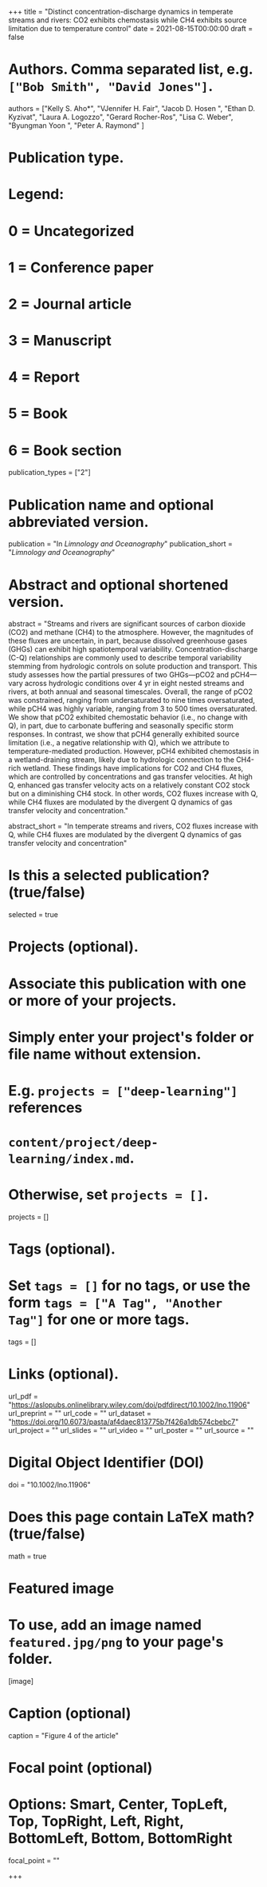 +++
title = "Distinct concentration-discharge dynamics in temperate streams and rivers: CO2 exhibits chemostasis while CH4 exhibits source limitation due to temperature control"
date = 2021-08-15T00:00:00
draft = false

# Authors. Comma separated list, e.g. `["Bob Smith", "David Jones"]`.
authors = ["Kelly S. Aho*",  "VJennifer H. Fair",  "Jacob D. Hosen ", "Ethan D. Kyzivat", "Laura A. Logozzo", "Gerard Rocher-Ros", "Lisa C. Weber",  "Byungman Yoon ",  "Peter A. Raymond" ]

# Publication type.
# Legend:
# 0 = Uncategorized
# 1 = Conference paper
# 2 = Journal article
# 3 = Manuscript
# 4 = Report
# 5 = Book
# 6 = Book section
publication_types = ["2"]

# Publication name and optional abbreviated version.
publication = "In *Limnology and Oceanography*"
publication_short = "*Limnology and Oceanography*"

# Abstract and optional shortened version.
abstract = "Streams and rivers are significant sources of carbon dioxide (CO2) and methane (CH4) to the atmosphere. However, the magnitudes of these fluxes are uncertain, in part, because dissolved greenhouse gases (GHGs) can exhibit high spatiotemporal variability. Concentration-discharge (C-Q) relationships are commonly used to describe temporal variability stemming from hydrologic controls on solute production and transport. This study assesses how the partial pressures of two GHGs—pCO2 and pCH4—vary across hydrologic conditions over 4 yr in eight nested streams and rivers, at both annual and seasonal timescales. Overall, the range of pCO2 was constrained, ranging from undersaturated to nine times oversaturated, while pCH4 was highly variable, ranging from 3 to 500 times oversaturated. We show that pCO2 exhibited chemostatic behavior (i.e., no change with Q), in part, due to carbonate buffering and seasonally specific storm responses. In contrast, we show that pCH4 generally exhibited source limitation (i.e., a negative relationship with Q), which we attribute to temperature-mediated production. However, pCH4 exhibited chemostasis in a wetland-draining stream, likely due to hydrologic connection to the CH4-rich wetland. These findings have implications for CO2 and CH4 fluxes, which are controlled by concentrations and gas transfer velocities. At high Q, enhanced gas transfer velocity acts on a relatively constant CO2 stock but on a diminishing CH4 stock. In other words, CO2 fluxes increase with Q, while CH4 fluxes are modulated by the divergent Q dynamics of gas transfer velocity and concentration."

abstract_short = "In temperate streams and rivers, CO2 fluxes increase with Q, while CH4 fluxes are modulated by the divergent Q dynamics of gas transfer velocity and concentration"

# Is this a selected publication? (true/false)
selected = true

# Projects (optional).
#   Associate this publication with one or more of your projects.
#   Simply enter your project's folder or file name without extension.
#   E.g. `projects = ["deep-learning"]` references
#   `content/project/deep-learning/index.md`.
#   Otherwise, set `projects = []`.
projects = []

# Tags (optional).
#   Set `tags = []` for no tags, or use the form `tags = ["A Tag", "Another Tag"]` for one or more tags.
tags = []

# Links (optional).
url_pdf = "https://aslopubs.onlinelibrary.wiley.com/doi/pdfdirect/10.1002/lno.11906"
url_preprint = ""
url_code = ""
url_dataset = "https://doi.org/10.6073/pasta/af4daec813775b7f426a1db574cbebc7"
url_project = ""
url_slides = ""
url_video = ""
url_poster = ""
url_source = ""


# Digital Object Identifier (DOI)
doi = "10.1002/lno.11906"

# Does this page contain LaTeX math? (true/false)
math = true


# Featured image
# To use, add an image named `featured.jpg/png` to your page's folder.
[image]
  # Caption (optional)
  caption = "Figure 4 of the article"

  # Focal point (optional)
  # Options: Smart, Center, TopLeft, Top, TopRight, Left, Right, BottomLeft, Bottom, BottomRight
  focal_point = ""

+++
